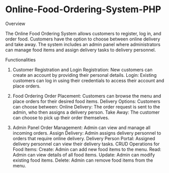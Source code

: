 # Online-Food-Ordering-System-PHP
Overview

The Online Food Ordering System allows customers to register, log in, and order food. Customers have the option to choose between online delivery and take away. The system includes an admin panel where administrators can manage food items and assign delivery tasks to delivery personnel.

Functionalities

1. Customer Registration and Login
Registration: New customers can create an account by providing their personal details.
Login: Existing customers can log in using their credentials to access their account and place orders.

3. Food Ordering
Order Placement: Customers can browse the menu and place orders for their desired food items.
Delivery Options: Customers can choose between:
Online Delivery: The order request is sent to the admin, who then assigns a delivery person.
Take Away: The customer can choose to pick up their order themselves.

5. Admin Panel
Order Management: Admin can view and manage all incoming orders.
Assign Delivery: Admin assigns delivery personnel to orders that require online delivery.
Delivery Person Portal: Assigned delivery personnel can view their delivery tasks.
CRUD Operations for Food Items:
Create: Admin can add new food items to the menu.
Read: Admin can view details of all food items.
Update: Admin can modify existing food items.
Delete: Admin can remove food items from the menu.
